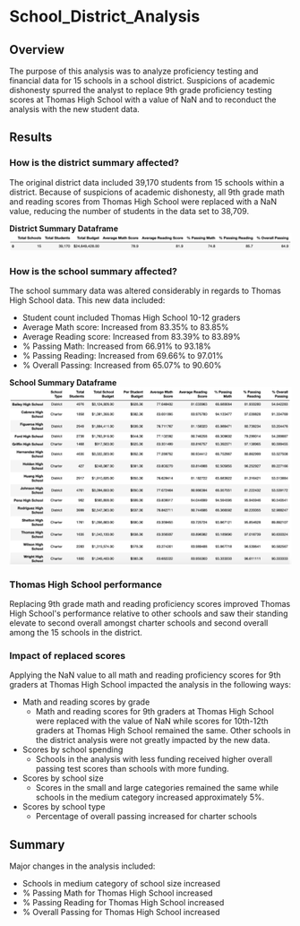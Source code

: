 # School_District_Analysis
## Overview 
The purpose of this analysis was to analyze proficiency testing and financial data for 15 schools in a school district. Suspicions of academic dishonesty spurred the analyst to replace 9th grade proficiency testing scores at Thomas High School with a value of NaN and to reconduct the analysis with the new student data.
## Results
### How is the district summary affected?
The original district data included 39,170 students from 15 schools within a district. Because of suspicions of academic dishonesty, all 9th grade math and reading scores from Thomas High School were replaced with a NaN value, reducing the number of students in the data set to 38,709.<br>

**District Summary Dataframe**<br> 
<img src= "https://github.com/ChrisBarton107/School_District_Analysis/blob/main/Resources/District_Summary.png" width="1000"><br>

### How is the school summary affected?
The school summary data was altered considerably in regards to Thomas High School data. This new data included:
- Student count included Thomas High School 10-12 graders
- Average Math score: Increased from 83.35% to 83.85%
- Average Reading score: Increased from 83.39% to 83.89%
- % Passing Math: Increased from  66.91% to 93.18%
- % Passing Reading: Increased from 69.66% to 97.01%
- % Overall Passing: Increased from 65.07% to 90.60%<br>

**School Summary Dataframe**<br> 
<img src= "https://github.com/ChrisBarton107/School_District_Analysis/blob/main/Resources/Per_School_Summary_2.png" width="1000"><br>

### Thomas High School performance 
Replacing 9th grade math and reading proficiency scores improved Thomas High School's performance relative to other schools and saw their standing elevate to second overall amongst charter schools and second overall among the 15 schools in the district. 
### Impact of replaced scores
Applying the NaN value to all math and reading proficiency scores for 9th graders at Thomas High School impacted the analysis in the following ways:
- Math and reading scores by grade
  - Math and reading scores for 9th graders at Thomas High School were replaced with the value of NaN while scores for 10th-12th graders at Thomas High School remained the same. Other schools in the district analysis were not greatly impacted by the new data.
- Scores by school spending
  - Schools in the analysis with less funding received higher overall passing test scores than schools with more funding.
- Scores by school size
  - Scores in the small and large categories remained the same while schools in the medium category increased approximately 5%.
- Scores by school type
  - Percentage of overall passing increased for charter schools
## Summary
Major changes in the analysis included:
- Schools in medium category of school size increased
- % Passing Math for Thomas High School increased
- % Passing Reading for Thomas High School increased
- % Overall Passing for Thomas High School increased
